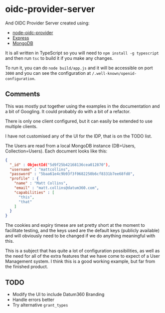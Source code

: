 # oidc-provider-server
And OIDC Provider Server created using:

* [node-oidc-provider](https://github.com/panva/node-oidc-provider)
* [Express](https://expressjs.com)
* [MongoDB](https://github.com/mongodb/node-mongodb-native)

It is all written in TypeScript so you will need to `npm install -g typescript` and then run `tsc` to build it if you make any changes.

To run it, you can do `node build/app.js` and it will be accessible on port `3000` and you can see the configuration at `/.well-known/openid-configuration`.

## Comments
This was mostly put together using the examples in the documentation and a bit of Googling. It could probably do with a bit of a refactor.

There is only one client configured, but it can easily be extended to use multiple clients.

I have not customised any of the UI for the IDP, that is on the TODO list.

The Users are read from a local MongoDB instance (DB=Users, Collection=Users). Each document looks like this:

```json
{
  "_id" : ObjectId("5d9f25b42168136cea012870"),
  "username" : "mattcollins",
  "password" : "5baa61e4c9b93f3f0682250b6cf8331b7ee68fd8",
  "profile" : {
    "name" : "Matt Collins",
    "email" : "matt.collins@datum360.com",
    "capabilities" : [ 
      "this", 
      "that"
    ]
  }
}
```

The cookies and expiry timese are set pretty short at the moment to facilitate testing, and the keys used are the default keys (publicly available) and will obviously need to be changed if we do anything meaningful with this.

This is a subject that has quite a lot of configuration possibilities, as well as the need for all of the extra features that we have come to expect of a User Management system. I think this is a good working example, but far from the finished product.

## TODO

* Modify the UI to include Datum360 Branding
* Handle errors better
* Try alternative `grant_types`